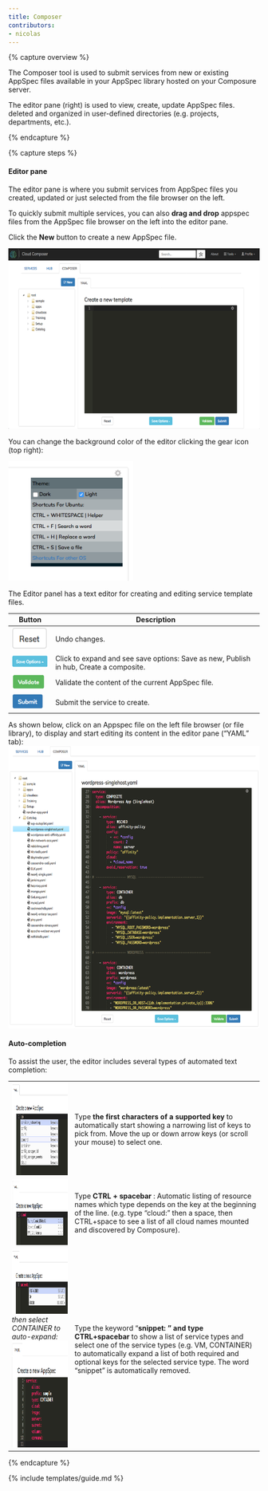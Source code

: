```yaml
---
title: Composer
contributors:
- nicolas
---
```


{% capture overview %}

The Composer tool is used to submit services from new or existing AppSpec files available in your AppSpec library hosted on your Composure server.

The editor pane (right) is used to view, create, update AppSpec files. deleted and organized in user-defined directories (e.g. projects, departments, etc.).

{% endcapture %}



{% capture steps %}

#### Editor pane

The editor pane is where you submit services from AppSpec files you created, updated or just selected from the file browser on the left.

To quickly submit multiple services, you can also **drag and drop** appspec files from the AppSpec file browser on the left into the editor pane.

Click the **New** button to create a new AppSpec file.

<img src="/media/image57.png" width="641" height="362" />

You can change the background color of the editor clicking the gear icon (top right):

<img src="/media/image58.png" width="250" height="240" />

The Editor panel has a text editor for creating and editing service template files.

<table>
  <thead>
    <tr>
      <th>Button</th>
      <th>Description</th>
    </tr>
  </thead>

  <tbody>
    <tr>
      <td><img markdown="1" src="/media/image59.png" width="81" height="46"></td>
      <td>Undo changes.</td>
    </tr>
    <tr>
      <td><img src="/media/image60.png" width="88" height="26"></td>
      <td>Click to expand and see save options: Save as new, Publish in hub, Create a composite.</td>
    </tr>
    <tr>
      <td><img src="/media/image61.png" width="66" height="32"></td>
      <td>Validate the content of the current AppSpec file.</td>
    </tr>
    <tr>
      <td><img markdown="1" src="/media/image62.png" width="64" height="32"></td>
      <td>Submit the service to create.</td>
    </tr>
  </tbody>

</table>

As shown below, click on an Appspec file on the left file browser (or file library), to display and start editing its content in the editor pane (“YAML” tab):
<img src="/media/image63.png" width="644" height="566" />

#### Auto-completion

To assist the user, the editor includes several types of automated text completion:

<table>
  <tr>
    <td><img src="/media/image64.png" width="273" height="186" /></td>
    <td>Type <strong>the first characters of a supported key</strong> to automatically start showing a narrowing list of keys to pick from. Move the up or down arrow keys (or scroll your mouse) to select one.
    </td>
  </tr>

  <tr>
    <td><img src="/media/image65.png" width="273" height="132" /></td>
    <td>Type <strong>CTRL + spacebar</strong> : Automatic listing of resource names which type depends on the key at the beginning of the line. (e.g. type “cloud:” then a space, then CTRL+space to see a list of all cloud names mounted and discovered by Composure).
    </td>
  </tr>

  <tr>
    <td>
      <img src="/media/image66.png" width="298" height="130" /><br>
      <em>then select CONTAINER to auto-expand:</em><br>
      <img src="/media/image67.png" width="226" height="214" /><br>
    </td>
    <td>Type the keyword “<strong>snippet: ” and type CTRL+spacebar</strong> to show a list of service types and select one of the service types (e.g. VM, CONTAINER) to automatically expand a list of both required and optional keys for the selected service type. The word “snippet” is automatically removed.
    </td>
  </tr>
</table>


{% endcapture %}


{% include templates/guide.md %}
